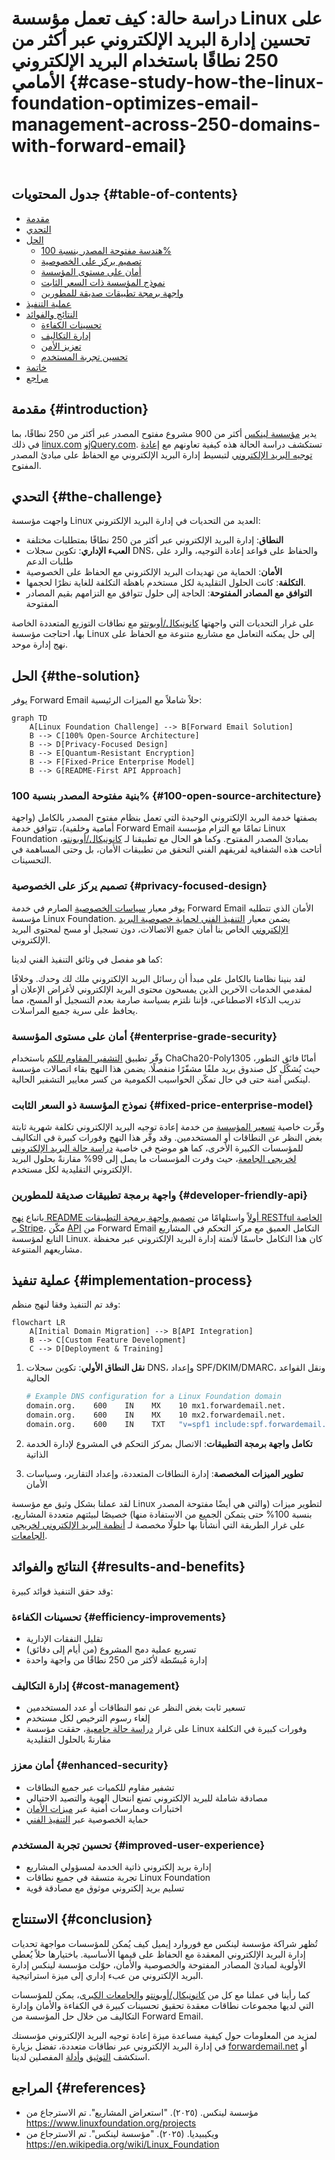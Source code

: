 # دراسة حالة: كيف تعمل مؤسسة Linux على تحسين إدارة البريد الإلكتروني عبر أكثر من 250 نطاقًا باستخدام البريد الإلكتروني الأمامي {#case-study-how-the-linux-foundation-optimizes-email-management-across-250-domains-with-forward-email}

<img loading="lazy" src="/img/articles/linux-foundation.webp" alt="" class="rounded-lg" />

## جدول المحتويات {#table-of-contents}

* [مقدمة](#introduction)
* [التحدي](#the-challenge)
* [الحل](#the-solution)
  * [هندسة مفتوحة المصدر بنسبة 100%](#100-open-source-architecture)
  * [تصميم يركز على الخصوصية](#privacy-focused-design)
  * [أمان على مستوى المؤسسة](#enterprise-grade-security)
  * [نموذج المؤسسة ذات السعر الثابت](#fixed-price-enterprise-model)
  * [واجهة برمجة تطبيقات صديقة للمطورين](#developer-friendly-api)
* [عملية التنفيذ](#implementation-process)
* [النتائج والفوائد](#results-and-benefits)
  * [تحسينات الكفاءة](#efficiency-improvements)
  * [إدارة التكاليف](#cost-management)
  * [تعزيز الأمن](#enhanced-security)
  * [تحسين تجربة المستخدم](#improved-user-experience)
* [خاتمة](#conclusion)
* [مراجع](#references)

## مقدمة {#introduction}

يدير [مؤسسة لينكس](https://en.wikipedia.org/wiki/Linux_Foundation) أكثر من 900 مشروع مفتوح المصدر عبر أكثر من 250 نطاقًا، بما في ذلك [linux.com](https://www.linux.com/) و[jQuery.com](https://jquery.com/). تستكشف دراسة الحالة هذه كيفية تعاونهم مع [إعادة توجيه البريد الإلكتروني](https://forwardemail.net) لتبسيط إدارة البريد الإلكتروني مع الحفاظ على مبادئ المصدر المفتوح.

## التحدي {#the-challenge}

واجهت مؤسسة Linux العديد من التحديات في إدارة البريد الإلكتروني:

* **النطاق**: إدارة البريد الإلكتروني عبر أكثر من 250 نطاقًا بمتطلبات مختلفة
* **العبء الإداري**: تكوين سجلات DNS، والحفاظ على قواعد إعادة التوجيه، والرد على طلبات الدعم
* **الأمان**: الحماية من تهديدات البريد الإلكتروني مع الحفاظ على الخصوصية
* **التكلفة**: كانت الحلول التقليدية لكل مستخدم باهظة التكلفة للغاية نظرًا لحجمها.
* **التوافق مع المصادر المفتوحة**: الحاجة إلى حلول تتوافق مع التزامهم بقيم المصادر المفتوحة

على غرار التحديات التي واجهتها [كانونيكال/أوبونتو](https://forwardemail.net/blog/docs/canonical-ubuntu-email-enterprise-case-study) مع نطاقات التوزيع المتعددة الخاصة بها، احتاجت مؤسسة Linux إلى حل يمكنه التعامل مع مشاريع متنوعة مع الحفاظ على نهج إدارة موحد.

## الحل {#the-solution}

يوفر Forward Email حلاً شاملاً مع الميزات الرئيسية:

```mermaid
graph TD
    A[Linux Foundation Challenge] --> B[Forward Email Solution]
    B --> C[100% Open-Source Architecture]
    B --> D[Privacy-Focused Design]
    B --> E[Quantum-Resistant Encryption]
    B --> F[Fixed-Price Enterprise Model]
    B --> G[README-First API Approach]
```

### بنية مفتوحة المصدر بنسبة 100% {#100-open-source-architecture}

بصفتها خدمة البريد الإلكتروني الوحيدة التي تعمل بنظام مفتوح المصدر بالكامل (واجهة أمامية وخلفية)، تتوافق خدمة Forward Email تمامًا مع التزام مؤسسة Linux Foundation بمبادئ المصدر المفتوح. وكما هو الحال مع تطبيقنا لـ [كانونيكال/أوبونتو](https://forwardemail.net/blog/docs/canonical-ubuntu-email-enterprise-case-study)، أتاحت هذه الشفافية لفريقهم الفني التحقق من تطبيقات الأمان، بل وحتى المساهمة في التحسينات.

### تصميم يركز على الخصوصية {#privacy-focused-design}

يوفر معيار [سياسات الخصوصية](https://forwardemail.net/privacy) الصارم في خدمة Forward Email الأمان الذي تتطلبه مؤسسة Linux Foundation. يضمن معيار [التنفيذ الفني لحماية خصوصية البريد الإلكتروني](https://forwardemail.net/blog/docs/email-privacy-protection-technical-implementation) الخاص بنا أمان جميع الاتصالات، دون تسجيل أو مسح لمحتوى البريد الإلكتروني.

كما هو مفصل في وثائق التنفيذ الفني لدينا:

لقد بنينا نظامنا بالكامل على مبدأ أن رسائل البريد الإلكتروني ملك لك وحدك. وخلافًا لمقدمي الخدمات الآخرين الذين يمسحون محتوى البريد الإلكتروني لأغراض الإعلان أو تدريب الذكاء الاصطناعي، فإننا نلتزم بسياسة صارمة بعدم التسجيل أو المسح، مما يحافظ على سرية جميع المراسلات.

### أمان على مستوى المؤسسة {#enterprise-grade-security}

وفّر تطبيق [التشفير المقاوم للكم](https://forwardemail.net/blog/docs/best-quantum-safe-encrypted-email-service) باستخدام ChaCha20-Poly1305 أمانًا فائق التطور، حيث يُشكّل كل صندوق بريد ملفًا مشفّرًا منفصلًا. يضمن هذا النهج بقاء اتصالات مؤسسة لينكس آمنة حتى في حال تمكّن الحواسيب الكمومية من كسر معايير التشفير الحالية.

### نموذج المؤسسة ذو السعر الثابت {#fixed-price-enterprise-model}

وفّرت خاصية [تسعير المؤسسة](https://forwardemail.net/pricing) من خدمة إعادة توجيه البريد الإلكتروني تكلفة شهرية ثابتة بغض النظر عن النطاقات أو المستخدمين. وقد وفّر هذا النهج وفورات كبيرة في التكاليف للمؤسسات الكبيرة الأخرى، كما هو موضح في خاصية [دراسة حالة البريد الإلكتروني لخريجي الجامعة](https://forwardemail.net/blog/docs/alumni-email-forwarding-university-case-study)، حيث وفرت المؤسسات ما يصل إلى 99% مقارنةً بحلول البريد الإلكتروني التقليدية لكل مستخدم.

### واجهة برمجة تطبيقات صديقة للمطورين {#developer-friendly-api}

باتباع [نهج README أولاً](https://tom.preston-werner.com/2010/08/23/readme-driven-development) واستلهامًا من [تصميم واجهة برمجة التطبيقات RESTful الخاصة بـ Stripe](https://amberonrails.com/building-stripes-api)، مكّن [API](https://forwardemail.net/api) من Forward Email التكامل العميق مع مركز التحكم في المشاريع التابع لمؤسسة Linux. كان هذا التكامل حاسمًا لأتمتة إدارة البريد الإلكتروني عبر محفظة مشاريعهم المتنوعة.

## عملية تنفيذ {#implementation-process}

وقد تم التنفيذ وفقا لنهج منظم:

```mermaid
flowchart LR
    A[Initial Domain Migration] --> B[API Integration]
    B --> C[Custom Feature Development]
    C --> D[Deployment & Training]
```

1. **نقل النطاق الأولي**: تكوين سجلات DNS، وإعداد SPF/DKIM/DMARC، ونقل القواعد الحالية

   ```sh
   # Example DNS configuration for a Linux Foundation domain
   domain.org.    600    IN    MX    10 mx1.forwardemail.net.
   domain.org.    600    IN    MX    10 mx2.forwardemail.net.
   domain.org.    600    IN    TXT   "v=spf1 include:spf.forwardemail.net -all"
   ```

2. **تكامل واجهة برمجة التطبيقات**: الاتصال بمركز التحكم في المشروع لإدارة الخدمة الذاتية

3. **تطوير الميزات المخصصة**: إدارة النطاقات المتعددة، وإعداد التقارير، وسياسات الأمان

لقد عملنا بشكل وثيق مع مؤسسة Linux لتطوير ميزات (والتي هي أيضًا مفتوحة المصدر بنسبة 100% حتى يتمكن الجميع من الاستفادة منها) خصيصًا لبيئتهم متعددة المشاريع، على غرار الطريقة التي أنشأنا بها حلولًا مخصصة لـ [أنظمة البريد الإلكتروني لخريجي الجامعات](https://forwardemail.net/blog/docs/alumni-email-forwarding-university-case-study).

## النتائج والفوائد {#results-and-benefits}

وقد حقق التنفيذ فوائد كبيرة:

### تحسينات الكفاءة {#efficiency-improvements}

* تقليل النفقات الإدارية
* تسريع عملية دمج المشروع (من أيام إلى دقائق)
* إدارة مُبسّطة لأكثر من 250 نطاقًا من واجهة واحدة

### إدارة التكاليف {#cost-management}

* تسعير ثابت بغض النظر عن نمو النطاقات أو عدد المستخدمين
* إلغاء رسوم الترخيص لكل مستخدم
* على غرار [دراسة حالة جامعية](https://forwardemail.net/blog/docs/alumni-email-forwarding-university-case-study)، حققت مؤسسة Linux وفورات كبيرة في التكلفة مقارنةً بالحلول التقليدية

### أمان معزز {#enhanced-security}

* تشفير مقاوم للكميات عبر جميع النطاقات
* مصادقة شاملة للبريد الإلكتروني تمنع انتحال الهوية والتصيد الاحتيالي
* اختبارات وممارسات أمنية عبر [ميزات الأمان](https://forwardemail.net/security)
* حماية الخصوصية عبر [التنفيذ الفني](https://forwardemail.net/blog/docs/email-privacy-protection-technical-implementation)

### تحسين تجربة المستخدم {#improved-user-experience}

* إدارة بريد إلكتروني ذاتية الخدمة لمسؤولي المشاريع
* تجربة متسقة في جميع نطاقات Linux Foundation
* تسليم بريد إلكتروني موثوق مع مصادقة قوية

## الاستنتاج {#conclusion}

تُظهر شراكة مؤسسة لينكس مع فوروارد إيميل كيف يُمكن للمؤسسات مواجهة تحديات إدارة البريد الإلكتروني المعقدة مع الحفاظ على قيمها الأساسية. باختيارها حلاً يُعطي الأولوية لمبادئ المصادر المفتوحة والخصوصية والأمان، حوّلت مؤسسة لينكس إدارة البريد الإلكتروني من عبء إداري إلى ميزة استراتيجية.

كما رأينا في عملنا مع كل من [كانونيكال/أوبونتو](https://forwardemail.net/blog/docs/canonical-ubuntu-email-enterprise-case-study) و[الجامعات الكبرى](https://forwardemail.net/blog/docs/alumni-email-forwarding-university-case-study)، يمكن للمؤسسات التي لديها مجموعات نطاقات معقدة تحقيق تحسينات كبيرة في الكفاءة والأمان وإدارة التكاليف من خلال حل المؤسسة من Forward Email.

لمزيد من المعلومات حول كيفية مساعدة ميزة إعادة توجيه البريد الإلكتروني مؤسستك في إدارة البريد الإلكتروني عبر نطاقات متعددة، تفضل بزيارة [forwardemail.net](https://forwardemail.net) أو استكشف [التوثيق](https://forwardemail.net/email-api) و[أدلة](https://forwardemail.net/guides) المفصلين لدينا.

## المراجع {#references}

* مؤسسة لينكس. (٢٠٢٥). "استعراض المشاريع". تم الاسترجاع من <https://www.linuxfoundation.org/projects>
* ويكيبيديا. (٢٠٢٥). "مؤسسة لينكس". تم الاسترجاع من <https://en.wikipedia.org/wiki/Linux_Foundation>